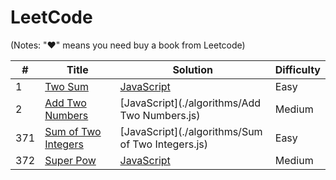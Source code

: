 # LeetCode 

(Notes: "&hearts;" means you need buy a book from Leetcode)

| # | Title | Solution | Difficulty |
|---| ----- | -------- | ---------- |
|1|[Two Sum](https://oj.leetcode.com/problems/two-sum/)| [JavaScript](./algorithms/TwoSum.js)|Easy|
|2|[Add Two Numbers](https://oj.leetcode.com/problems/add-two-numbers/)| [JavaScript](./algorithms/Add Two Numbers.js)|Medium|
|371|[Sum of Two Integers](https://leetcode.com/problems/sum-of-two-integers/)| [JavaScript](./algorithms/Sum of Two Integers.js)|Easy|
|372|[Super Pow](https://leetcode.com/problems/super-pow/)| [JavaScript](./algorithms/SuperPow.js)|Medium|
	